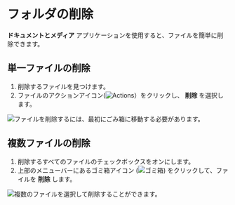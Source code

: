 # フォルダの削除

**ドキュメントとメディア** アプリケーションを使用すると、ファイルを簡単に削除できます。

## 単一ファイルの削除

1. 削除するファイルを見つけます。
2. ファイルのアクションアイコン(![Actions](../../../images/icon-options.png)）をクリックし、 **削除** を選択します。

![ファイルを削除するには、最初にごみ箱に移動する必要があります。](deleting-files/images/01.png)

## 複数ファイルの削除

1. 削除するすべてのファイルのチェックボックスをオンにします。
2. 上部のメニューバーにあるゴミ箱アイコン (![ゴミ箱](../../../images/icon-app-trash.png)) をクリックして、ファイルを **削除** します。

![複数のファイルを選択して削除することができます。](deleting-files/images/02.png)
